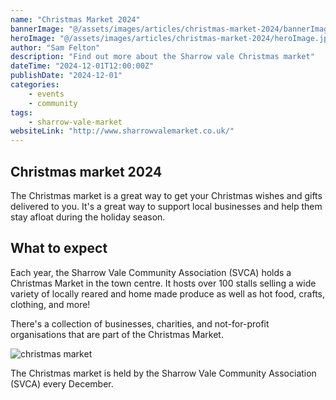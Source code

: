 ```yaml
---
name: "Christmas Market 2024"
bannerImage: "@/assets/images/articles/christmas-market-2024/bannerImage.jpeg"
heroImage: "@/assets/images/articles/christmas-market-2024/heroImage.jpg"
author: "Sam Felton"
description: "Find out more about the Sharrow vale Christmas market"
dateTime: "2024-12-01T12:00:00Z"
publishDate: "2024-12-01"
categories:
    - events
    - community
tags:
    - sharrow-vale-market
websiteLink: "http://www.sharrowvalemarket.co.uk/"
---
```


## Christmas market 2024

The Christmas market is a great way to get your Christmas wishes and gifts delivered to you. It's a great way to support local businesses and help them stay afloat during the holiday season.

## What to expect

Each year, the Sharrow Vale Community Association (SVCA) holds a Christmas Market in the town centre. It hosts over 100 stalls selling a wide variety of locally reared and home made produce as well as hot food, crafts, clothing, and more!

There's a collection of businesses, charities, and not-for-profit organisations that are part of the Christmas Market.

![christmas market](@/assets/images/articles/christmas-market-2024/christmas-market-2024.jpeg)

The Christmas market is held by the Sharrow Vale Community Association (SVCA) every December.

